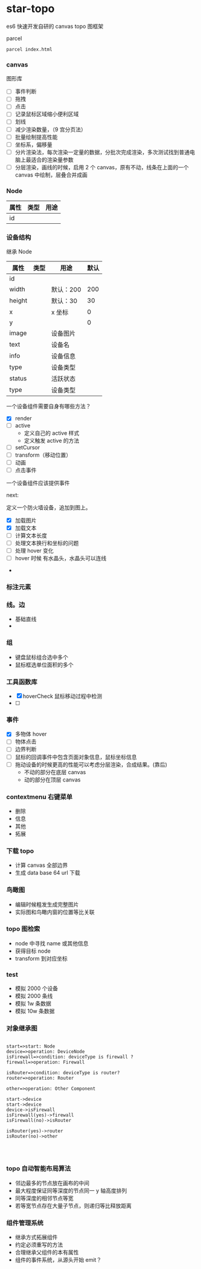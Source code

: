 # star-topo

es6 快速开发自研的 canvas topo 图框架

parcel

```
parcel index.html
```

### canvas

图形库

- [ ] 事件判断
- [ ] 拖拽
- [ ] 点击
- [ ] 记录鼠标区域缩小便利区域
- [ ] 划线
- [ ] 减少渲染数量，（9 宫分页法）
- [ ] 批量绘制提高性能
- [ ] 坐标系，偏移量
- [ ] 分片渲染法，每次渲染一定量的数据，分批次完成渲染，多次测试找到普通电脑上最适合的渲染量参数
- [ ] 分层渲染，画线的时候，启用 2 个 canvas，原有不动，线条在上面的一个 canvas 中绘制，层叠合并成画

### Node

| 属性 | 类型 | 用途 |
| ---- | ---- | ---- |
| id   |      |      |

### 设备结构

继承 Node

| 属性   | 类型 | 用途      | 默认 |
| ------ | ---- | --------- | ---- |
| id     |      |           |      |
| width  |      | 默认：200 | 200  |
| height |      | 默认：30  | 30   |
| x      |      | x 坐标    | 0    |
| y      |      |           | 0    |
| image  |      | 设备图片  |      |
| text   |      | 设备名    |      |
| info   |      | 设备信息  |      |
| type   |      | 设备类型  |      |
| status |      | 活跃状态  |      |
| type   |      | 设备类型  |      |

一个设备组件需要自身有哪些方法？

- [x] render
- [ ] active
  - 定义自己的 active 样式
  - 定义触发 active 的方法
- [ ] setCursor
- [ ] transform（移动位置）
- [ ] 动画
- [ ] 点击事件

一个设备组件应该提供事件

next:

定义一个防火墙设备，追加到图上。

- [x] 加载图片
- [x] 加载文本
- [ ] 计算文本长度
- [ ] 处理文本换行和坐标的问题
- [ ] 处理 hover 变化
- [ ] hover 时候 有水晶头，水晶头可以连线
-

### 标注元素

### 线。边

- 基础直线
-

### 组

- 键盘鼠标组合选中多个
- 鼠标框选单位面积的多个

### 工具函数库

- [x] hoverCheck 鼠标移动过程中检测
- [ ]

### 事件

- [x] 多物体 hover
- [ ] 物体点击
- [ ] 边界判断
- [ ] 鼠标的回调事件中包含页面对象信息，鼠标坐标信息
- [ ] 拖动设备的时候更高的性能可以考虑分层渲染，合成结果。(靠后)
  - 不动的部分在底层 canvas
  - 动的部分在顶层 canvas

### contextmenu 右键菜单

- 删除
- 信息
- 其他
- 拓展

### 下载 topo

- 计算 canvas 全部边界
- 生成 data base 64 url 下载

### 鸟瞰图

- 编辑时候粗发生成完整图片
- 实际图和鸟瞰内窗的位置等比关联

### topo 图检索

- node 中寻找 name 或其他信息
- 获得目标 node
- transform 到对应坐标

### test

- 模拟 2000 个设备
- 模拟 2000 条线
- 模拟 1w 条数据
- 模拟 10w 条数据

### 对象继承图

```flow

start=>start: Node
device=>operation: DeviceNode
isFirewall=>condition: deviceType is firewall ?
firewall=>operation: Firewall

isRouter=>condition: deviceType is router?
router=>operation: Router

other=>operation: Other Component

start->device
start->device
device->isFirewall
isFirewall(yes)->firewall
isFirewall(no)->isRouter

isRouter(yes)->router
isRouter(no)->other




```

### topo 自动智能布局算法

- 邻边最多的节点放在画布的中间
- 最大程度保证同等深度的节点同一 y 轴高度排列
- 同等深度的相邻节点等宽
- 若等宽节点存在大量子节点，则递归等比释放距离

### 组件管理系统

- 继承方式拓展组件
- 约定必须重写的方法
- 合理继承父组件的本有属性
- 组件的事件系统，从源头开始 emit？

